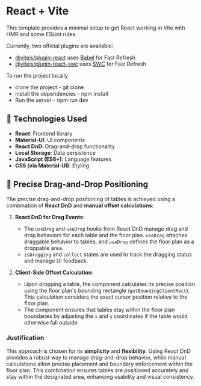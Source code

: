 # React + Vite

This template provides a minimal setup to get React working in Vite with HMR and some ESLint rules.

Currently, two official plugins are available:

- [@vitejs/plugin-react](https://github.com/vitejs/vite-plugin-react/blob/main/packages/plugin-react/README.md) uses [Babel](https://babeljs.io/) for Fast Refresh
- [@vitejs/plugin-react-swc](https://github.com/vitejs/vite-plugin-react-swc) uses [SWC](https://swc.rs/) for Fast Refresh

To run the project locally
 * clone the project - git clone  <repository>
 * install the dependencies - npm install
 * Run the server - npm run dev

## 🚀 Technologies Used

- **React**: Frontend library
- **Material-UI**: UI components
- **React DnD**: Drag-and-drop functionality
- **Local Storage**: Data persistence
- **JavaScript (ES6+)**: Language features
- **CSS (via Material-UI)**: Styling

## 🎯 Precise Drag-and-Drop Positioning

The precise drag-and-drop positioning of tables is achieved using a combination of **React DnD** and **manual offset calculations**:

1. **React DnD for Drag Events**:
   - The `useDrag` and `useDrop` hooks from React DnD manage drag and drop behaviors for each table and the floor plan. `useDrag` attaches draggable behavior to tables, and `useDrop` defines the floor plan as a droppable area.
   - `isDragging` and `collect` states are used to track the dragging status and manage UI feedback.

2. **Client-Side Offset Calculation**:
   - Upon dropping a table, the component calculates its precise position using the floor plan's bounding rectangle (`getBoundingClientRect`). This calculation considers the exact cursor position relative to the floor plan.
   - The component ensures that tables stay within the floor plan boundaries by adjusting the `x` and `y` coordinates if the table would otherwise fall outside.

### Justification

This approach is chosen for its **simplicity** and **flexibility**. Using React DnD provides a robust way to manage drag-and-drop behavior, while manual calculations allow precise placement and boundary enforcement within the floor plan. This combination ensures tables are positioned accurately and stay within the designated area, enhancing usability and visual consistency.

